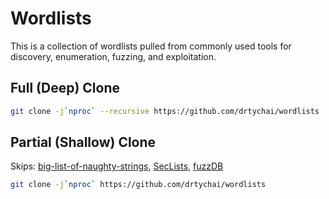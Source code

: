 # Wordlists
This is a collection of wordlists pulled from commonly used tools for discovery, enumeration, fuzzing, and exploitation.

## Full (Deep) Clone
```bash
git clone -j`nproc` --recursive https://github.com/drtychai/wordlists 
```

## Partial (Shallow) Clone

Skips: [big-list-of-naughty-strings][blns], [SecLists][seclst], [fuzzDB][fzzdb]
```bash
git clone -j`nproc` https://github.com/drtychai/wordlists 
```

[blns]: https://github.com/minimaxir/big-list-of-naughty-strings
[seclst]: https://github.com/danielmiessler/SecLists
[fzzdb]: https://github.com/fuzzdb-project/fuzzdb

